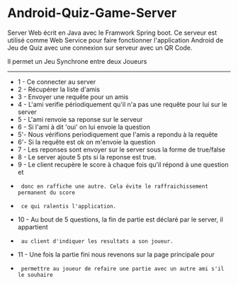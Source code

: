 # Android-Quiz-Game-Server

Server Web écrit en Java avec le Framwork
Spring boot.
Ce serveur est utilisé comme Web Service pour
faire fonctionner l'application Android de Jeu de Quiz
avec une connexion sur serveur avec un QR Code.

Il permet un Jeu Synchrone entre deux Joueurs

-----------------------------------------------------------------


 *  1 - Ce connecter au server
 *  2 - Récupérer la liste d'amis
 *  3 - Envoyer une requête pour un amis
 *  4 - L'ami verifie périodiquement qu'il n'a pas une requête pour lui sur le server
 *  5 - L'ami renvoie sa reponse sur le serveur
 *  6 - Si l'ami à dit 'oui' on lui envoie la question
 *  5'- Nous vérifions periodiquement que l'amis a repondu à la requête
 *  6'- Si la requête est ok on m'envoie la question
 *  7 - Les reponses sont envoyer sur le server sous la forme de true/false 
 *  8 - Le server ajoute 5 pts si la reponse est true.
 *  9 - Le client recupère le score à chaque fois qu'il répond à une question et
 *      donc en raffiche une autre. Cela évite le raffraichissement permanent du score
 *      ce qui ralentis l'application.
 * 10 - Au bout de 5 questions, la fin de partie est déclaré par le server, il appartient
 *      au client d'indiquer les resultats a son joueur.
 * 11 - Une fois la partie fini nous revenons sur la page principale pour
 *      permettre au joueur de refaire une partie avec un autre ami s'il le souhaire
